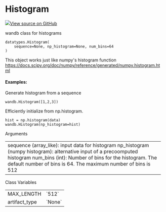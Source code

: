 # Histogram

<!-- Insert buttons and diff -->


[![](https://www.tensorflow.org/images/GitHub-Mark-32px.png)View source on GitHub](https://www.github.com/wandb/client/tree/master/wandb/data_types.py#L218-L284)




wandb class for histograms

<pre class="devsite-click-to-copy prettyprint lang-py tfo-signature-link">
<code>datatypes.Histogram(
    sequence=None, np_histogram=None, num_bins=64
)
</code></pre>



<!-- Placeholder for "Used in" -->

This object works just like numpy's histogram function
https://docs.scipy.org/doc/numpy/reference/generated/numpy.histogram.html

#### Examples:

Generate histogram from a sequence
```
wandb.Histogram([1,2,3])
```

Efficiently initialize from np.histogram.
```
hist = np.histogram(data)
wandb.Histogram(np_histogram=hist)
```



<!-- Tabular view -->
Arguments
<table>
<tr>
<td>
sequence (array_like): input data for histogram
np_histogram (numpy histogram): alternative input of a precoomputed histogram
num_bins (int): Number of bins for the histogram.  The default number of bins
is 64.  The maximum number of bins is 512
</td>
</tr>

</table>





<!-- Tabular view -->
Class Variables
<table>

<tr>
<td>
MAX_LENGTH<a id="MAX_LENGTH"></a>
</td>
<td>
`512`
</td>
</tr><tr>
<td>
artifact_type<a id="artifact_type"></a>
</td>
<td>
`None`
</td>
</tr>
</table>

